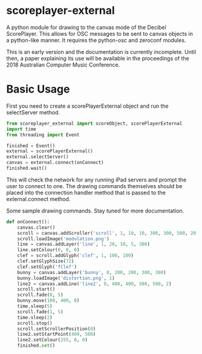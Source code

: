 # scoreplayer-external

A python module for drawing to the canvas mode of the Decibel ScorePlayer. This allows for OSC messages to be sent to canvas objects in a python-like manner. It requires the python-osc and zeroconf modules.

This is an early version and the documentation is currently incomplete. Until then, a paper explaining its use will be available in the proceedings of the 2018 Australian Computer Music Conference.

# Basic Usage
First you need to create a scorePlayerExternal object and run the selectServer method.
```python
from scoreplayer_external import scoreObject, scorePlayerExternal
import time
from threading import Event

finished = Event()
external = scorePlayerExternal()
external.selectServer()
canvas = external.connect(onConnect)
finished.wait()
```
This will check the network for any running iPad servers and prompt the user to connect to one. The drawing commands themselves should be placed into the connection handler method that is passed to the external.connect method.

Some sample drawing commands. Stay tuned for more documentation.
```python
def onConnect():
    canvas.clear()
    scroll = canvas.addScroller('scroll', 1, 10, 10, 300, 300, 500, 20.0)
    scroll.loadImage('modulation.png')
    line = canvas.addLayer('line', 1, 20, 10, 5, 300)
    line.setColour(0, 0, 0)
    clef = scroll.addGlyph('clef', 1, 100, 100)
    clef.setGlyphSize(72)
    clef.setGlyph('fClef')
    bunny = canvas.addLayer('bunny', 0, 200, 200, 300, 300)
    bunny.loadImage('distortion.png', 1)
    line2 = canvas.addLine('line2', 0, 400, 400, 500, 500, 2)
    scroll.start()
    scroll.fade(0, 5)
    bunny.move(100, 400, 8)
    time.sleep(5)
    scroll.fade(1, 5)
    time.sleep(2)
    scroll.stop()
    scroll.setScrollerPosition(0)
    line2.setStartPoint(400, 500)
    line2.setColour(255, 0, 0)
    finished.set()
```
